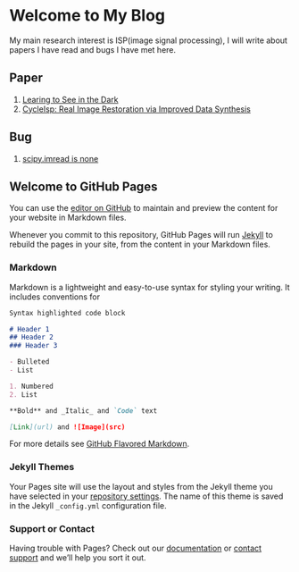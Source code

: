 # Welcome to My Blog

My main research interest is ISP(image signal processing), I will write about papers I have read and bugs I have met here.

## Paper
1. [Learing to See in the Dark](https://github.com/YuhaoZeng/blog/blob/master/paper/learning_to_see_in_the_dark.md)
2. [CycleIsp: Real Image Restoration via Improved Data Synthesis](https://github.com/YuhaoZeng/blog/blob/master/paper/CycleISP.md)

## Bug
1. [scipy.imread is none](https://github.com/YuhaoZeng/blog/blob/master/bug/imread_none.md)












## Welcome to GitHub Pages

You can use the [editor on GitHub](https://github.com/YuhaoZeng/zyh.github.io/edit/master/index.md) to maintain and preview the content for your website in Markdown files.

Whenever you commit to this repository, GitHub Pages will run [Jekyll](https://jekyllrb.com/) to rebuild the pages in your site, from the content in your Markdown files.

### Markdown

Markdown is a lightweight and easy-to-use syntax for styling your writing. It includes conventions for

```markdown
Syntax highlighted code block

# Header 1
## Header 2
### Header 3

- Bulleted
- List

1. Numbered
2. List

**Bold** and _Italic_ and `Code` text

[Link](url) and ![Image](src)
```

For more details see [GitHub Flavored Markdown](https://guides.github.com/features/mastering-markdown/).

### Jekyll Themes

Your Pages site will use the layout and styles from the Jekyll theme you have selected in your [repository settings](https://github.com/YuhaoZeng/zyh.github.io/settings). The name of this theme is saved in the Jekyll `_config.yml` configuration file.

### Support or Contact

Having trouble with Pages? Check out our [documentation](https://help.github.com/categories/github-pages-basics/) or [contact support](https://github.com/contact) and we’ll help you sort it out.
